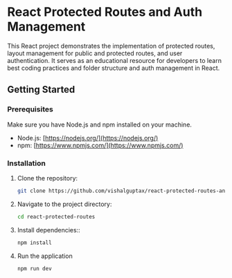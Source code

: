 # React Protected Routes and Auth Management

This React project demonstrates the implementation of protected routes, layout management for public and protected routes, and user authentication. It serves as an educational resource for developers to learn best coding practices and folder structure and auth management in React.

## Getting Started

### Prerequisites

Make sure you have Node.js and npm installed on your machine.

- Node.js: [https://nodejs.org/](https://nodejs.org/)
- npm: [https://www.npmjs.com/](https://www.npmjs.com/)

### Installation

1. Clone the repository:

   ```bash
   git clone https://github.com/vishalguptax/react-protected-routes-and-auth-management.git

2. Navigate to the project directory:

   ```bash
   cd react-protected-routes

3. Install dependencies::

   ```bash
   npm install

3. Run the application

   ```bash
   npm run dev
